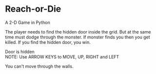 # Reach-or-Die
A 2-D Game in Python

The player needs to find the hidden door inside the grid. But at the same time must dodge through the monster. If monster finds you then you get killed. If you find the hidden door, you win.

[M]: Monster
[X]: Player
Door is hidden                                                                                                                              
NOTE: Use ARROW KEYS to MOVE, UP, RIGHT and LEFT

You can't move through the walls.
